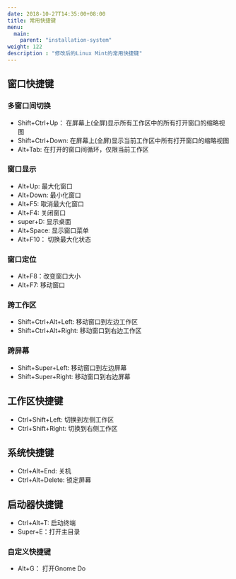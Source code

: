 ```yaml
---
date: 2018-10-27T14:35:00+08:00
title: 常用快捷键
menu:
  main:
    parent: "installation-system"
weight: 122
description : "修改后的Linux Mint的常用快捷键"
---
```


## 窗口快捷键

### 多窗口间切换

- Shift+Ctrl+Up： 在屏幕上(全屏)显示所有工作区中的所有打开窗口的缩略视图
- Shift+Ctrl+Down: 在屏幕上(全屏)显示当前工作区中所有打开窗口的缩略视图
- Alt+Tab: 在打开的窗口间循环，仅限当前工作区

### 窗口显示

- Alt+Up: 最大化窗口
- Alt+Down: 最小化窗口
- Alt+F5: 取消最大化窗口
- Alt+F4: 关闭窗口
- super+D: 显示桌面
- Alt+Space: 显示窗口菜单
- Alt+F10： 切换最大化状态

### 窗口定位

- Alt+F8：改变窗口大小
- Alt+F7: 移动窗口

### 跨工作区

- Shift+Ctrl+Alt+Left: 移动窗口到左边工作区
- Shift+Ctrl+Alt+Right: 移动窗口到右边工作区

### 跨屏幕

- Shift+Super+Left: 移动窗口到左边屏幕
- Shift+Super+Right: 移动窗口到右边屏幕

## 工作区快捷键

- Ctrl+Shift+Left: 切换到左侧工作区
- Ctrl+Shift+Right: 切换到右侧工作区

## 系统快捷键

- Ctrl+Alt+End: 关机
- Ctrl+Alt+Delete: 锁定屏幕

## 启动器快捷键

- Ctrl+Alt+T: 启动终端
- Super+E：打开主目录

### 自定义快捷键

- Alt+G： 打开Gnome Do






